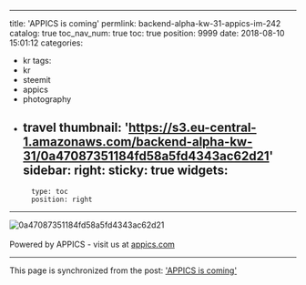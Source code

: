 
---
title: 'APPICS is coming'
permlink: backend-alpha-kw-31-appics-im-242
catalog: true
toc_nav_num: true
toc: true
position: 9999
date: 2018-08-10 15:01:12
categories:
- kr
tags:
- kr
- steemit
- appics
- photography
- travel
thumbnail: 'https://s3.eu-central-1.amazonaws.com/backend-alpha-kw-31/0a47087351184fd58a5fd4343ac62d21'
sidebar:
    right:
        sticky: true
widgets:
    -
        type: toc
        position: right
---


![0a47087351184fd58a5fd4343ac62d21](https://s3.eu-central-1.amazonaws.com/backend-alpha-kw-31/0a47087351184fd58a5fd4343ac62d21)<br/><br/>Powered by APPICS - visit us at [appics.com](https://appics.com?ref=steemit.com/242)

- - -

This page is synchronized from the post: ['APPICS is coming'](https://steemit.com/@donekim/backend-alpha-kw-31-appics-im-242)
